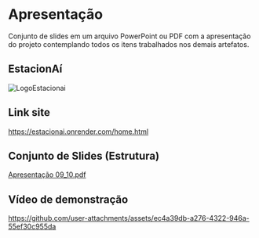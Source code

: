 # Apresentação

Conjunto de slides em um arquivo PowerPoint ou PDF com a apresentação do projeto contemplando todos os itens trabalhados nos demais artefatos.

## EstacionAí

![LogoEstacionai](https://github.com/user-attachments/assets/2296792c-6969-4a43-9376-96d55b1e4c95)

## Link site

https://estacionai.onrender.com/home.html

## Conjunto de Slides (Estrutura)

[Apresentação  09_10.pdf](https://github.com/user-attachments/files/18052845/Apresentacao.09_10.pdf)

## Vídeo de demonstração

https://github.com/user-attachments/assets/ec4a39db-a276-4322-946a-55ef30c955da



